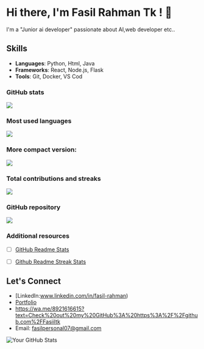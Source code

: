 # Hi there, I'm Fasil Rahman Tk ! 👋

I'm a "Junior ai developer" passionate about AI,web developer etc..

## Skills
- **Languages**: Python, Html, Java
- **Frameworks**: React, Node.js, Flask
- **Tools**: Git, Docker, VS Cod

 ### GitHub stats
<img src="https://github-readme-stats.vercel.app/api?username=Fasiiltk&show_icons=true"/>

### Most used languages
<img src="https://github-readme-stats.vercel.app/api/top-langs?username=Fasiiltk"/>

### More compact version:
<img src="https://github-readme-stats.vercel.app/api/top-langs?username=Fasiiltk&layout=compact"/>

### Total contributions and streaks
<img src="https://github-readme-streak-stats.herokuapp.com/?user=Fasiiltk"/>

### GitHub repository
<img src="https://github-readme-stats.vercel.app/api/pin/?username=Fasiiltk&repo=github_profile"/>

### Additional resources
- [ ] [GitHub Readme Stats](https://github.com/Fasiiltk/github-readme-stats)
- [ ] [Github Readme Streak Stats](https://github.com/Fasiiltk/github-readme-streak-stats)


## Let's Connect
- [LinkedIn:www.linkedin.com/in/fasil-rahman)
- [Portfolio](link)
- https://wa.me/8921616615?text=Check%20out%20my%20GitHub%3A%20https%3A%2F%2Fgithub.com%2FFasiiltk
- Email: fasilpersonal07@gmail.com

![Your GitHub Stats](https://github-readme-stats.vercel.app/api?username=your-username&show_icons=true&theme=radical)
